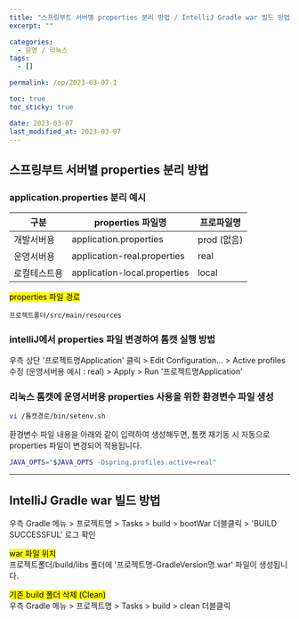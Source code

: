 ```yaml
---
title: "스프링부트 서버별 properties 분리 방법 / IntelliJ Gradle war 빌드 방법"
excerpt: ""

categories:
  - 운영 / 리눅스
tags:
  - []

permalink: /op/2023-03-07-1

toc: true
toc_sticky: true

date: 2023-03-07
last_modified_at: 2023-03-07
---
```


## 스프링부트 서버별 properties 분리 방법

### application.properties 분리 예시
<table>
  <thead>
    <tr>
      <th>구분</th>
      <th>properties 파일명</th>
      <th>프로파일명</th>
    </tr>
  </thead>
  <tbody>
    <tr>
      <td>개발서버용</td>
      <td>application.properties</td>
      <td>prod (없음)</td>
    </tr>
    <tr>
      <td>운영서버용</td>
      <td>application-real.properties</td>
      <td>real</td>
    </tr>
    <tr>
      <td>로컬테스트용</td>
      <td>application-local.properties</td>
      <td>local</td>
    </tr>
  </tbody>
</table>

<mark>properties 파일 경로</mark>
```
프로젝트폴더/src/main/resources
```

### intelliJ에서 properties 파일 변경하여 톰캣 실행 방법
우측 상단 '프로젝트명Application' 클릭 > Edit Configuration... > Active profiles 수정 (운영서버용 예시 : real) > Apply > Run '프로젝트명Application' 

### 리눅스 톰캣에 운영서버용 properties 사용을 위한 환경변수 파일 생성
```bash
vi /톰캣경로/bin/setenv.sh
```
환경변수 파일 내용을 아래와 같이 입력하여 생성해두면, 톰캣 재기동 시 자동으로 properties 파일이 변경되어 적용됩니다.
```sh
JAVA_OPTS="$JAVA_OPTS -Dspring.profiles.active=real"
```

---

## IntelliJ Gradle war 빌드 방법

우측 Gradle 메뉴 > 프로젝트명 > Tasks > build > bootWar 더블클릭 > 'BUILD SUCCESSFUL' 로그 확인

<mark>war 파일 위치</mark>  
프로젝트폴더/build/libs 폴더에 '프로젝트명-GradleVersion명.war' 파일이 생성됩니다.

<mark>기존 build 폴더 삭제 (Clean)</mark>  
우측 Gradle 메뉴 > 프로젝트명 > Tasks > build > clean 더블클릭
